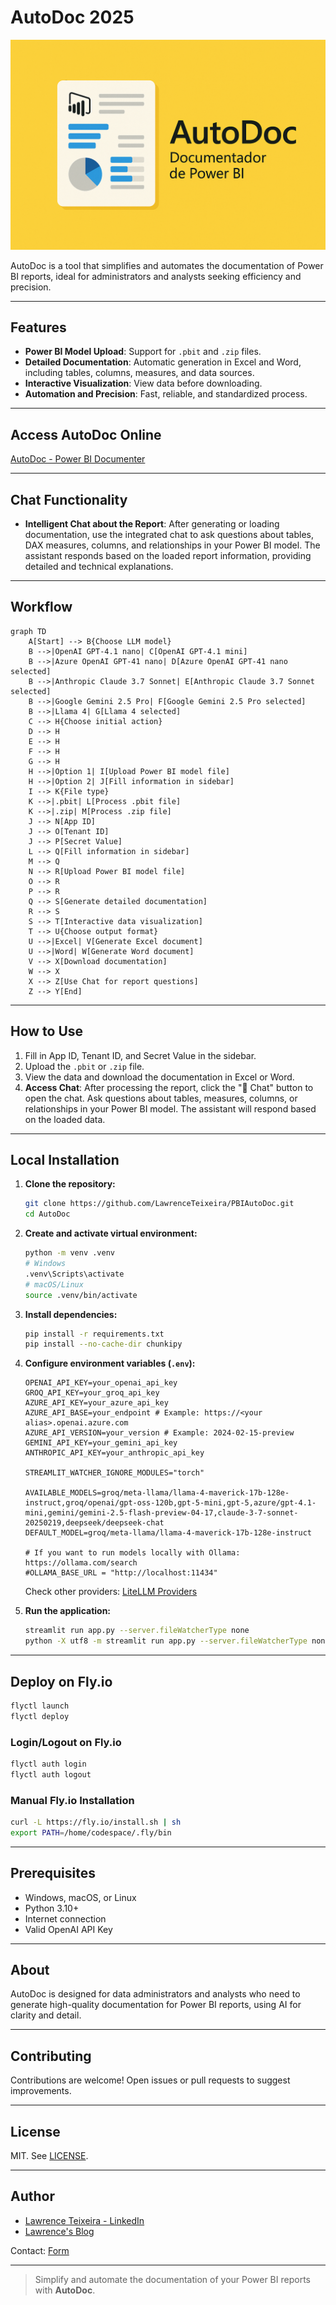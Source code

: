 # AutoDoc 2025

![AutoDoc](./images/AutoDoc.png)

AutoDoc is a tool that simplifies and automates the documentation of Power BI reports, ideal for administrators and analysts seeking efficiency and precision.

---

## Features

- **Power BI Model Upload**: Support for `.pbit` and `.zip` files.
- **Detailed Documentation**: Automatic generation in Excel and Word, including tables, columns, measures, and data sources.
- **Interactive Visualization**: View data before downloading.
- **Automation and Precision**: Fast, reliable, and standardized process.

---

## Access AutoDoc Online

[AutoDoc - Power BI Documenter](https://autodoc.lawrence.eti.br/)

---

## Chat Functionality

- **Intelligent Chat about the Report**: After generating or loading documentation, use the integrated chat to ask questions about tables, DAX measures, columns, and relationships in your Power BI model. The assistant responds based on the loaded report information, providing detailed and technical explanations.

---

## Workflow

```mermaid
graph TD
    A[Start] --> B{Choose LLM model}
    B -->|OpenAI GPT-4.1 nano| C[OpenAI GPT-4.1 mini]
    B -->|Azure OpenAI GPT-41 nano| D[Azure OpenAI GPT-41 nano selected]
    B -->|Anthropic Claude 3.7 Sonnet| E[Anthropic Claude 3.7 Sonnet selected]
    B -->|Google Gemini 2.5 Pro| F[Google Gemini 2.5 Pro selected]
    B -->|Llama 4| G[Llama 4 selected]
    C --> H{Choose initial action}
    D --> H
    E --> H
    F --> H
    G --> H
    H -->|Option 1| I[Upload Power BI model file]
    H -->|Option 2| J[Fill information in sidebar]
    I --> K{File type}
    K -->|.pbit| L[Process .pbit file]
    K -->|.zip| M[Process .zip file]
    J --> N[App ID]
    J --> O[Tenant ID]
    J --> P[Secret Value]
    L --> Q[Fill information in sidebar]
    M --> Q
    N --> R[Upload Power BI model file]
    O --> R
    P --> R
    Q --> S[Generate detailed documentation]
    R --> S
    S --> T[Interactive data visualization]
    T --> U{Choose output format}
    U -->|Excel| V[Generate Excel document]
    U -->|Word| W[Generate Word document]
    V --> X[Download documentation]
    W --> X
    X --> Z[Use Chat for report questions]
    Z --> Y[End]
```

---

## How to Use

1. Fill in App ID, Tenant ID, and Secret Value in the sidebar.
2. Upload the `.pbit` or `.zip` file.
3. View the data and download the documentation in Excel or Word.
4. **Access Chat**: After processing the report, click the "💬 Chat" button to open the chat. Ask questions about tables, measures, columns, or relationships in your Power BI model. The assistant will respond based on the loaded data.

---

## Local Installation

1. **Clone the repository:**
    ```sh
    git clone https://github.com/LawrenceTeixeira/PBIAutoDoc.git
    cd AutoDoc
    ```

2. **Create and activate virtual environment:**
    ```sh
    python -m venv .venv
    # Windows
    .venv\Scripts\activate
    # macOS/Linux
    source .venv/bin/activate
    ```

3. **Install dependencies:**
    ```sh
    pip install -r requirements.txt
    pip install --no-cache-dir chunkipy
    ```

4. **Configure environment variables (`.env`):**
    ```env
    OPENAI_API_KEY=your_openai_api_key
    GROQ_API_KEY=your_groq_api_key
    AZURE_API_KEY=your_azure_api_key
    AZURE_API_BASE=your_endpoint # Example: https://<your alias>.openai.azure.com
    AZURE_API_VERSION=your_version # Example: 2024-02-15-preview
    GEMINI_API_KEY=your_gemini_api_key
    ANTHROPIC_API_KEY=your_anthropic_api_key
    
    STREAMLIT_WATCHER_IGNORE_MODULES="torch"
    
    AVAILABLE_MODELS=groq/meta-llama/llama-4-maverick-17b-128e-instruct,groq/openai/gpt-oss-120b,gpt-5-mini,gpt-5,azure/gpt-4.1-mini,gemini/gemini-2.5-flash-preview-04-17,claude-3-7-sonnet-20250219,deepseek/deepseek-chat
    DEFAULT_MODEL=groq/meta-llama/llama-4-maverick-17b-128e-instruct
    
    # If you want to run models locally with Ollama: https://ollama.com/search
    #OLLAMA_BASE_URL = "http://localhost:11434"
    ```
    Check other providers: [LiteLLM Providers](https://docs.litellm.ai/docs/providers)

5. **Run the application:**
    ```sh
    streamlit run app.py --server.fileWatcherType none
    python -X utf8 -m streamlit run app.py --server.fileWatcherType none
    ```

---

## Deploy on Fly.io

```sh
flyctl launch
flyctl deploy
```

### Login/Logout on Fly.io

```sh
flyctl auth login
flyctl auth logout
```

### Manual Fly.io Installation

```sh
curl -L https://fly.io/install.sh | sh
export PATH=/home/codespace/.fly/bin
```

---

## Prerequisites

- Windows, macOS, or Linux
- Python 3.10+
- Internet connection
- Valid OpenAI API Key

---

## About

AutoDoc is designed for data administrators and analysts who need to generate high-quality documentation for Power BI reports, using AI for clarity and detail.

---

## Contributing

Contributions are welcome! Open issues or pull requests to suggest improvements.

---

## License

MIT. See [LICENSE](LICENSE.md).

---

## Author

- [Lawrence Teixeira - LinkedIn](https://www.linkedin.com/in/lawrenceteixeira/)
- [Lawrence's Blog](https://lawrence.eti.br)

Contact: [Form](https://lawrence.eti.br/contact/)

---

> Simplify and automate the documentation of your Power BI reports with **AutoDoc**.
